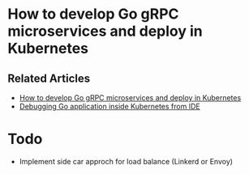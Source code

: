 # How to develop Go gRPC microservices and deploy in Kubernetes

## Related Articles
* [How to develop Go gRPC microservices and deploy in Kubernetes](https://medium.com/@shuza.sa/how-to-develop-go-grpc-microservices-and-deploy-in-kubernates-5eace0425bf8)
* [Debugging Go application inside Kubernetes from IDE
](https://medium.com/@shuza.sa/debugging-go-application-inside-kubernetes-from-ide-7e63b013c46e)

# Todo
* Implement side car approch for load balance (Linkerd or Envoy)
